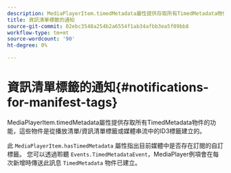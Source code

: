 ```yaml
---
description: MediaPlayerItem.timedMetadata屬性提供存取所有TimedMetadata物件的功能，這些物件是從播放清單/資訊清單標籤或媒體串流中的ID3標籤建立的。
title: 資訊清單標籤的通知
source-git-commit: 02ebc3548a254b2a6554f1ab34afbb3ea5f09bb8
workflow-type: tm+mt
source-wordcount: '90'
ht-degree: 0%

---
```


# 資訊清單標籤的通知{#notifications-for-manifest-tags}

MediaPlayerItem.timedMetadata屬性提供存取所有TimedMetadata物件的功能，這些物件是從播放清單/資訊清單標籤或媒體串流中的ID3標籤建立的。

<!--<a id="section_9A22F6F1EA1F4F0C9E0C7687D12AA4AA"></a>-->

此 `MediaPlayerItem.hasTimedMetadata` 屬性指出目前媒體中是否存在訂閱的自訂標籤。 您可以透過聆聽 `Events.TimedMetadataEvent`，MediaPlayer例項會在每次新增時傳送此訊息 `TimedMetadata` 物件已建立。
